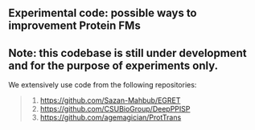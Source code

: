 ## Experimental code: possible ways to improvement Protein FMs


## Note: this codebase is still under development and for the purpose of experiments only. 


We extensively use code from the following repositories:
> 1. https://github.com/Sazan-Mahbub/EGRET
> 2. https://github.com/CSUBioGroup/DeepPPISP
> 3. https://github.com/agemagician/ProtTrans
